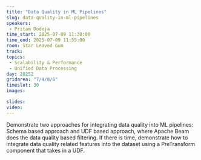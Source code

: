 ```yaml
---
title: "Data Quality in ML Pipelines"
slug: data-quality-in-ml-pipelines
speakers:
 - Pritam Dodeja
time_start: 2025-07-09 11:30:00
time_end: 2025-07-09 11:55:00
room: Star Leaved Gum
track:
topics: 
 - Scalability & Performance
 - Unified Data Processing
day: 20252
gridarea: "7/4/8/6"
timeslot: 30
images: 

slides:
video: 
---
```


Demonstrate two approaches for integrating data quality into ML pipelines: Schema based approach and UDF based approach, where Apache Beam does the data quality based filtering. If there is time, demonstrate how to integrate data quality related features into the dataset using a PreTransform component that takes in a UDF.